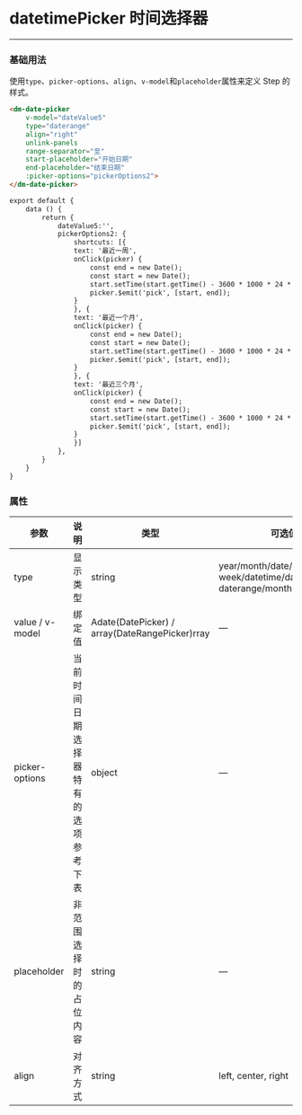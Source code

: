 # datetimePicker 时间选择器
----
### 基础用法
使用```type```、```picker-options```、```align```、```v-model```和```placeholder```属性来定义 Step 的样式。
``` html
<dm-date-picker
    v-model="dateValue5"
    type="daterange"
    align="right"
    unlink-panels
    range-separator="至"
    start-placeholder="开始日期"
    end-placeholder="结束日期"
    :picker-options="pickerOptions2">
</dm-date-picker>

export default {
    data () {
        return {
            dateValue5:'',
            pickerOptions2: {
                shortcuts: [{
                text: '最近一周',
                onClick(picker) {
                    const end = new Date();
                    const start = new Date();
                    start.setTime(start.getTime() - 3600 * 1000 * 24 * 7);
                    picker.$emit('pick', [start, end]);
                }
                }, {
                text: '最近一个月',
                onClick(picker) {
                    const end = new Date();
                    const start = new Date();
                    start.setTime(start.getTime() - 3600 * 1000 * 24 * 30);
                    picker.$emit('pick', [start, end]);
                }
                }, {
                text: '最近三个月',
                onClick(picker) {
                    const end = new Date();
                    const start = new Date();
                    start.setTime(start.getTime() - 3600 * 1000 * 24 * 90);
                    picker.$emit('pick', [start, end]);
                }
                }]
            },
        }
    }
}
```

### 属性
| 参数      | 说明    | 类型      | 可选值       | 默认值   |
|---------- |-------- |---------- |-------------  |-------- |
| type     | 显示类型   | string  |  year/month/date/dates/ week/datetime/datetimerange/ daterange/monthrange | date   |
| value / v-model    | 绑定值   | Adate(DatePicker) / array(DateRangePicker)rray  |  — |  —   |
| picker-options    | 当前时间日期选择器特有的选项参考下表   | object  |  — |  {}   |
| placeholder    | 非范围选择时的占位内容   | string  |  — |  —   |
| align    | 对齐方式   | string  |  left, center, right  |  left   |
